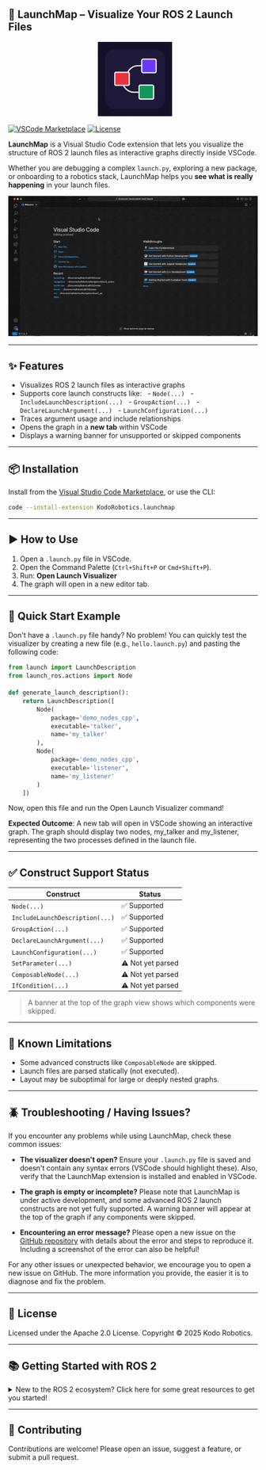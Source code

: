 ## 🚀 LaunchMap – Visualize Your ROS 2 Launch Files
<p align="center">
  <img src="assets/launchmap-logo.png" width="150" alt="LaunchMap Logo">
</p>

[![VSCode Marketplace](https://img.shields.io/visual-studio-marketplace/v/KodoRobotics.launchmap?label=VSCode%20Marketplace)](https://marketplace.visualstudio.com/items?itemName=KodoRobotics.launchmap)
[![License](https://img.shields.io/github/license/Kodo-Robotics/launchmap?color=blue)](./LICENSE)

**LaunchMap** is a Visual Studio Code extension that lets you visualize the structure of ROS 2 launch files as interactive graphs directly inside VSCode.

Whether you are debugging a complex `launch.py`, exploring a new package, or onboarding to a robotics stack, LaunchMap helps you **see what is really happening** in your launch files.

![LaunchMap Demo](assets/launchmap-demo.gif)

---

## ✨ Features

- Visualizes ROS 2 launch files as interactive graphs
- Supports core launch constructs like:
  - `Node(...)`
  - `IncludeLaunchDescription(...)`
  - `GroupAction(...)`
  - `DeclareLaunchArgument(...)`
  - `LaunchConfiguration(...)`
- Traces argument usage and include relationships
- Opens the graph in a **new tab** within VSCode
- Displays a warning banner for unsupported or skipped components

---

## 📦 Installation

Install from the [Visual Studio Code Marketplace](https://marketplace.visualstudio.com/items?itemName=KodoRobotics.launchmap), or use the CLI:

```bash
code --install-extension KodoRobotics.launchmap
```
---

## ▶️ How to Use

1. Open a `.launch.py` file in VSCode.
2. Open the Command Palette (`Ctrl+Shift+P` or `Cmd+Shift+P`).
3. Run: **Open Launch Visualizer**
4. The graph will open in a new editor tab.

---

## 🚀 Quick Start Example

Don't have a `.launch.py` file handy? No problem! You can quickly test the visualizer by creating a new file (e.g., `hello.launch.py`) and pasting the following code:

```python
from launch import LaunchDescription
from launch_ros.actions import Node

def generate_launch_description():
    return LaunchDescription([
        Node(
            package='demo_nodes_cpp',
            executable='talker',
            name='my_talker'
        ),
        Node(
            package='demo_nodes_cpp',
            executable='listener',
            name='my_listener'
        )
    ])
```
Now, open this file and run the Open Launch Visualizer command!

**Expected Outcome**: A new tab will open in VSCode showing an interactive graph. The graph should display two nodes, my_talker and my_listener, representing the two processes defined in the launch file.

---

## ✅ Construct Support Status

| Construct | Status |
|---|---|
| `Node(...)` | ✅ Supported |
| `IncludeLaunchDescription(...)` | ✅ Supported |
| `GroupAction(...)` | ✅ Supported |
| `DeclareLaunchArgument(...)` | ✅ Supported |
| `LaunchConfiguration(...)` | ✅ Supported |
| `SetParameter(...)` | ⚠️ Not yet parsed |
| `ComposableNode(...)` | ⚠️ Not yet parsed |
| `IfCondition(...)` | ⚠️ Not yet parsed |

> A banner at the top of the graph view shows which components were skipped.

---

## 🐛 Known Limitations

- Some advanced constructs like `ComposableNode` are skipped.
- Launch files are parsed statically (not executed).
- Layout may be suboptimal for large or deeply nested graphs.

---

## 🪲 Troubleshooting / Having Issues?

If you encounter any problems while using LaunchMap, check these common issues:

- **The visualizer doesn't open?** Ensure your `.launch.py` file is saved and doesn't contain any syntax errors (VSCode should highlight these). Also, verify that the LaunchMap extension is installed and enabled in VSCode.

- **The graph is empty or incomplete?** Please note that LaunchMap is under active development, and some advanced ROS 2 launch constructs are not yet fully supported. A warning banner will appear at the top of the graph if any components were skipped.

- **Encountering an error message?** Please open a new issue on the [GitHub repository](https://github.com/Kodo-Robotics/launchmap/issues) with details about the error and steps to reproduce it. Including a screenshot of the error can also be helpful!

For any other issues or unexpected behavior, we encourage you to open a new issue on GitHub. The more information you provide, the easier it is to diagnose and fix the problem.

---

## 📜 License

Licensed under the Apache 2.0 License.
Copyright © 2025 Kodo Robotics.

---

## 📚 Getting Started with ROS 2

<details>
<summary>New to the ROS 2 ecosystem? Click here for some great resources to get you started!</summary>

- [Official ROS 2 Documentation](https://docs.ros.org/en/rolling/)
- [ROS 2 Humble Tutorials](https://docs.ros.org/en/humble/Tutorials.html)
- [Articulated Robotics' ROS 2 YouTube Tutorials](https://www.youtube.com/@ArticulatedRobotics)

</details>

---

## 🤝 Contributing

Contributions are welcome!
Please open an issue, suggest a feature, or submit a pull request.
